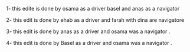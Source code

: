 1- this edite is done by osama as a driver basel and anas as a navigator

2- this edit is done by ehab as a driver and farah with dina are navigatore

3- this edit is done by anas as a driver and osama was a navigator .

4- this edit is done by Basel as a driver and osama was a navigator .

